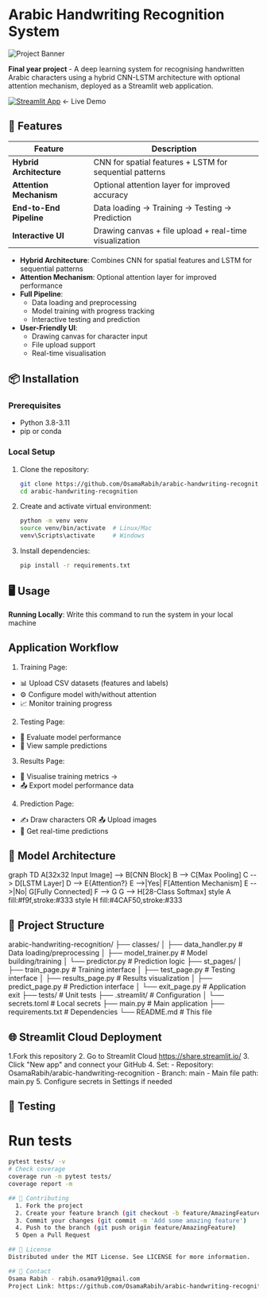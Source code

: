 # Arabic Handwriting Recognition System

![Project Banner](https://via.placeholder.com/1200x400/2D3748/FFFFFF?text=Arabic+Handwriting+Recognition+with+CNN-LSTM+and+Attention+Mechanism)

**Final year project** - A deep learning system for recognising handwritten Arabic characters using a hybrid CNN-LSTM architecture with optional attention mechanism, deployed as a Streamlit web application.

[![Streamlit App](https://static.streamlit.io/badges/streamlit_badge_black_white.svg)](https://arabic-handwriting-recognition.streamlit.app/) ← Live Demo


## 🚀 Features
| Feature | Description |
|---------|-------------|
| **Hybrid Architecture** | CNN for spatial features + LSTM for sequential patterns |
| **Attention Mechanism** | Optional attention layer for improved accuracy |
| **End-to-End Pipeline** | Data loading → Training → Testing → Prediction |
| **Interactive UI** | Drawing canvas + file upload + real-time visualization | 

  - **Hybrid Architecture**: Combines CNN for spatial features and LSTM for sequential patterns
  - **Attention Mechanism**: Optional attention layer for improved performance
  - **Full Pipeline**: 
    - Data loading and preprocessing
    - Model training with progress tracking
    - Interactive testing and prediction
  - **User-Friendly UI**: 
    - Drawing canvas for character input
    - File upload support
    - Real-time visualisation 

## 📦 Installation
### Prerequisites
  - Python 3.8-3.11
  - pip or conda

### Local Setup
1. Clone the repository:
   ```bash
   git clone https://github.com/OsamaRabih/arabic-handwriting-recognition.git
   cd arabic-handwriting-recognition
2. Create and activate virtual environment:
   ```bash
   python -m venv venv
   source venv/bin/activate  # Linux/Mac
   venv\Scripts\activate     # Windows
3. Install dependencies:
   ```bash
   pip install -r requirements.txt

## 🖥️ Usage
**Running Locally**: Write this command to run the system in your local machine

## Application Workflow

1. Training Page:
  - 📊 Upload CSV datasets (features and labels)
  - ⚙️ Configure model with/without attention
  - 📈 Monitor training progress
2. Testing Page:
  - 🧪 Evaluate model performance
  - 👀 View sample predictions
3. Results Page:
  - 👀 Visualise training metrics →
  - 📤 Export model performance data
4. Prediction Page: 
  - ✍️ Draw characters OR 📤 Upload images
  - 🔮 Get real-time predictions

## 🧠 Model Architecture
  graph TD
      A[32x32 Input Image] --> B[CNN Block]
      B --> C[Max Pooling]
      C --> D[LSTM Layer]
      D --> E{Attention?}
      E -->|Yes| F[Attention Mechanism]
      E -->|No| G[Fully Connected]
      F --> G
      G --> H[28-Class Softmax]
      style A fill:#f9f,stroke:#333
      style H fill:#4CAF50,stroke:#333

## 📂 Project Structure
  arabic-handwriting-recognition/
  ├── classes/
  │   ├── data_handler.py     # Data loading/preprocessing
  │   ├── model_trainer.py    # Model building/training
  │   └── predictor.py        # Prediction logic
  ├── st_pages/
  │   ├── train_page.py       # Training interface
  │   ├── test_page.py        # Testing interface
  │   ├── results_page.py     # Results visualization
  │   ├── predict_page.py     # Prediction interface
  │   └── exit_page.py        # Application exit
  ├── tests/                  # Unit tests
  ├── .streamlit/             # Configuration
  │   └── secrets.toml        # Local secrets
  ├── main.py                 # Main application
  ├── requirements.txt        # Dependencies
  └── README.md               # This file

## 🌐 Streamlit Cloud Deployment
  1.Fork this repository
  2. Go to Streamlit Cloud https://share.streamlit.io/
  3. Click "New app" and connect your GitHub
  4. Set:
    - Repository: OsamaRabih/arabic-handwriting-recognition
    - Branch: main
    - Main file path: main.py
  5. Configure secrets in Settings if needed

## 🧪 Testing
# Run tests
```bash
pytest tests/ -v
# Check coverage
coverage run -m pytest tests/
coverage report -m

## 🤝 Contributing
  1. Fork the project
  2. Create your feature branch (git checkout -b feature/AmazingFeature)
  3. Commit your changes (git commit -m 'Add some amazing feature')
  4. Push to the branch (git push origin feature/AmazingFeature)
  5 Open a Pull Request

## 📜 License
Distributed under the MIT License. See LICENSE for more information.

## 📧 Contact
Osama Rabih - rabih.osama91@gmail.com
Project Link: https://github.com/OsamaRabih/arabic-handwriting-recognition





   

